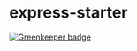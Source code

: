 # express-starter

[![Greenkeeper badge](https://badges.greenkeeper.io/bcomnes/express-starter.svg)](https://greenkeeper.io/)